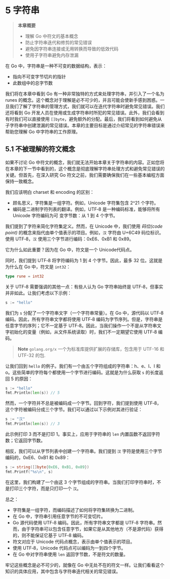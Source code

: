 # 5 字符串

> **本章概要**
> * 理解 Go 中符文的基本概念
> * 防止字符串迭代和修剪的常见错误 
> * 避免因字符串连接或无用转换而导致的低效代码 
> * 使用子字符串避免内存泄漏

在 Go 中，字符串是一种不可变的数据结构，表示：

* 指向不可变字节切片的指针 
* 此数组中的总字节数

我们将在本章中看到 Go 有一种非常独特的方式来处理字符串，并引入了一个名为 runes 的概念。这个概念对于理解是必不可少的，并且可能会使新手感到困惑。一旦我们了解了字符串的管理方式，我们就可以在迭代字符串时避免常见错误。我们还将看到 Go 开发人员在使用或生成字符串时所犯的常见错误。此外，我们会看到有时我们可以直接使用 `[]byte`，避免额外的分配。最后，我们将看到如何避免从子字符串中创建泄漏的常见错误。本章的主要目标是通过介绍常见的字符串错误来帮助您理解 Go 中字符串的工作原理。

## 5.1 不被理解的符文概念

如果不讨论 Go 中符文的概念，我们就无法开始本章关于字符串的内容。正如您将在本章的下一节中看到的，这个概念是彻底理解字符串处理方式和避免常见错误的关键。但首先，在深入研究 Go 符文之前，我们需要确保我们在一些基本编程方面保持一致概念。

我们应该明白 charset 和 encoding 的区别：

* 顾名思义，字符集是一组字符。例如，Unicode 字符集包含 2^21 个字符。
* 编码是二进制字符列表的翻译。例如，UTF‑8 是一种编码标准，能够将所有 Unicode 字符编码为可 变字节数：从 1 到 4 个字节。

我们提到了字符来简化字符集定义。然而，在 Unicode 中，我们使用 *码位(code point)* 的概念来指代由单个值表示的项目。例如，`汉` 字符由 U+6C49 码位标识。使用 UTF‑8，`汉` 使用三个字节进行编码：0xE6、0xB1 和 0x89。

它为什么如此重要？因为在 Go 中，符文是一个 Unicode代码点。

同时，我们提到 UTF‑8 将字符编码为 1 到 4 个字节。因此，最多 32 位。这就是为什么在 Go 中，符文是 `int32`：

```go
type rune = int32
```

关于 UTF‑8 需要强调的其他一点：有些人认为 Go 字符串始终是 UTF‑8，但事实并非如此。让我们考虑以下示例：

```go
s := "hello"
```

我们为 `s` 分配了一个字符串文字（一个字符串常量）。在 Go 中，源代码以 UTF‑8 编码。因此，所有字符串文字都将使用 UTF‑8 编码为字节序列。但是，字符串是任意字节的序列；它不一定基于 UTF‑8。因此，当我们操作一个不是从字符串文字初始化的变量（例如，从文件系统读取）时，我们不一定期望它使用 UTF‑8 编码。

> **Note** `golang.org/x` 一个为标准库提供扩展的存储库，包含用于 UTF-16 和 UTF-32 的包.

让我们回到 `hello` 的例子。我们有一个由五个字符组成的字符串：h、e、l、l 和 o。这些简单的字符每个都使用一个字节进行编码。这就是为什么获取 `s` 的长度返回 5 的原因：

```go
s := "hello"
fmt.Println(len(s)) // 5
```

然而，一个字符并不总是被编码成一个字节。回到字符，我们提到使用 UTF‑8，这个字符被编码分成三个字节。我们可以通过以下示例对其进行验证：

```go
s := "汉" 
fmt.Println(len(s)) // 3
```

此示例打印 3 而不是打印 1。事实上，应用于字符串的 `len` 内置函数不返回字符数；它返回字节数。

相反，我们可以从字节列表中创建一个字符串。我们提到 `汉` 字符是使用三个字节编码的，0xE6、0xB1 和 0x89：

```go
s := string([]byte{0xE6, 0xB1, 0x89})
fmt.Printf("%s\n", s)
```

在这里，我们构建了一个由这 3 个字节组成的字符串。当我们打印字符串时，不是打印三个字符，而是只打印一个 `汉`。

总之：

* 字符集是一组字符，而编码描述了如何将字符集转换为二进制。
* 在 Go 中，字符串引用任意字节的不可变切片。
* Go 源代码使用 UTF‑8 编码。因此，所有字符串文字都是 UTF‑8 字符串。然而，由于字符串可以包含任意字节，如果它是从其他地方（不是源代码）获得的，则不能保证它基于 UTF‑8 编码。
* 符文对应于 Unicode 代码点概念，表示由单个值表示的项目。
* 使用 UTF‑8，Unicode 代码点可以编码为一到四个字节。
* 在 Go 中对字符串使用 `len` 返回字节数，不是符文的数量。

牢记这些概念是必不可少的，就像在 Go 中无处不在的符文一样。让我们看看这个知识的具体应用，其中包含与字符串迭代相关的常见错误。
